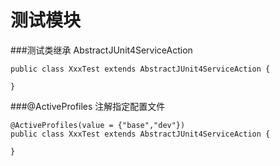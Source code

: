 # 测试模块

###测试类继承 AbstractJUnit4ServiceAction 

```
public class XxxTest extends AbstractJUnit4ServiceAction {

}
```

###@ActiveProfiles 注解指定配置文件
```
@ActiveProfiles(value = {"base","dev"})
public class XxxTest extends AbstractJUnit4ServiceAction {

}
```
